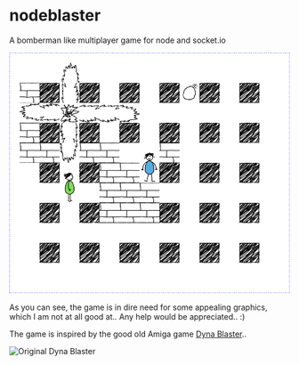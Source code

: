 nodeblaster
===========

A bomberman like multiplayer game for node and socket.io

![screenshot](https://github.com/bodhiBit/nodeblaster/blob/master/public/stylesheets/ballpen/screenie.png?raw=true)

As you can see, the game is in dire need for some appealing graphics, which I am
not at all good at.. Any help would be appreciated.. :)

The game is inspired by the good old Amiga game
[Dyna Blaster](http://youtu.be/LDkYTl1qGcs?t=20m30s)..

![Original Dyna Blaster](http://www.oldgames.sk/images/oldgames/action/Dyna.Blaster/dyna-009.png)

